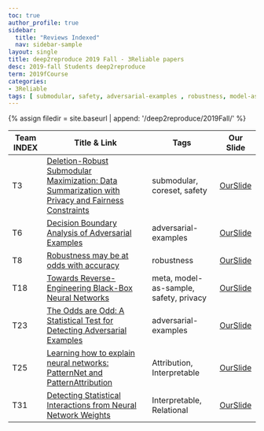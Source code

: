 ```yaml
---
toc: true
author_profile: true
sidebar:
  title: "Reviews Indexed"
  nav: sidebar-sample
layout: single
title: deep2reproduce 2019 Fall - 3Reliable papers 
desc: 2019-fall Students deep2reproduce 
term: 2019fCourse
categories:
- 3Reliable
tags: [ submodular, safety, adversarial-examples , robustness, model-as-sample, privacy, Attribution, Relational ]
---
```



{% assign filedir =  site.baseurl  | append: '/deep2reproduce/2019Fall/' %}



|Team INDEX     |Title  & Link  |  Tags |  Our Slide | 
|------|----------------------------|----------|----------|
|T3  | [Deletion-Robust Submodular Maximization: Data Summarization with Privacy and Fairness Constraints](http://proceedings.mlr.press/v80/kazemi18a.html)| submodular, coreset, safety | [OurSlide]({{filedir}}/T3_Musti_Rohitrm3qg_Data_Summarization_with_Privacy_and_Fairness.pdf) | 
|T6   | [Decision Boundary Analysis of Adversarial Examples](https://openreview.net/forum?id=BkpiPMbA-)|  adversarial-examples | [OurSlide]({{filedir}}/T6_Zhou_Xuguixz6cz_Decision_Boundary_Analysis_of_Adversarial_Example.pdf) | 
|T8   | [Robustness may be at odds with accuracy](https://arxiv.org/abs/1805.12152)| robustness | [OurSlide]({{filedir}}/T8_Liu_Zetianzl4dc_Robustness_may_be_at_odds_with_accuracy.pdf) | 
|T18   | [Towards Reverse-Engineering Black-Box Neural Networks](https://arxiv.org/abs/1711.01768)| meta, model-as-sample, safety, privacy | [OurSlide]({{filedir}}/T18_Chen_Hannahyc4dx_reverseEngineeringBlackBox.pdf) | 
|T23   | [The Odds are Odd: A Statistical Test for Detecting Adversarial Examples](https://arxiv.org/abs/1902.04818)| adversarial-examples |  [OurSlide]({{filedir}}/T23_Stein_Merielms7nk_Detecting_Adversarial_Examples.pdf) | 
|T25  | [Learning how to explain neural networks: PatternNet and PatternAttribution](https://openreview.net/forum?id=Hkn7CBaTW)| Attribution, Interpretable | [OurSlide]({{filedir}}/T25_Jung_Chijungcj5kd_Learning_how_to_explain_neural_networks.pdf) | 
|T31   | [Detecting Statistical Interactions from Neural Network Weights](https://arxiv.org/abs/1705.04977)| Interpretable, Relational | [OurSlide]({{filedir}}/T31_Amiridi_Magdama7bx_Detecting_Statistical_Interactions_from_Neural_Network_Weights.pdf) | 
